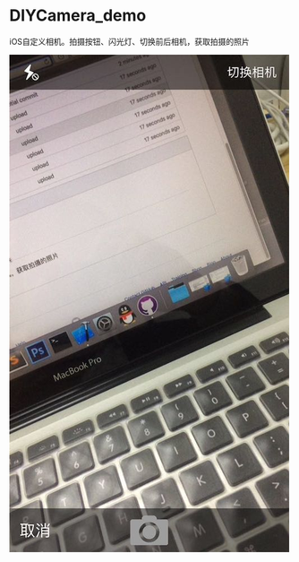 # DIYCamera_demo
iOS自定义相机。拍摄按钮、闪光灯、切换前后相机，获取拍摄的照片


![image](https://github.com/feibaichen/DIYCamera_demo/blob/master/tIMG2.jpeg)
